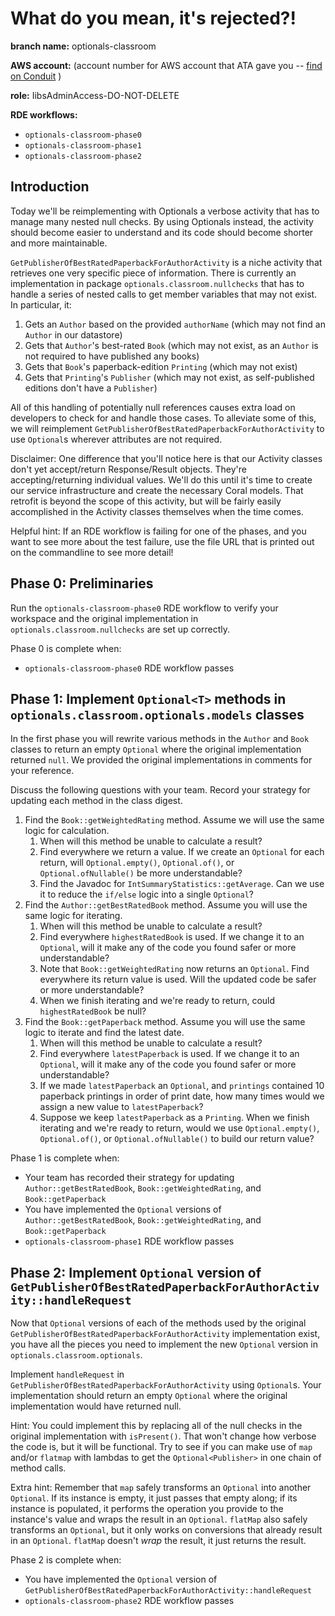 # What do you mean, it's rejected?!
      
**branch name:** optionals-classroom

**AWS account:** (account number for AWS account that ATA gave you --
[find on Conduit](https://access.amazon.com/aws/accounts) )

**role:** IibsAdminAccess-DO-NOT-DELETE

**RDE workflows:**
- `optionals-classroom-phase0`
- `optionals-classroom-phase1`
- `optionals-classroom-phase2`

## Introduction

Today we'll be reimplementing with Optionals a verbose activity that has to manage many nested null checks. By using
Optionals instead, the activity should become easier to understand and its code should become shorter and more
maintainable.

`GetPublisherOfBestRatedPaperbackForAuthorActivity` is a niche activity that retrieves one very specific piece of
information. There is currently an implementation in package `optionals.classroom.nullchecks` that has to handle
a series of nested calls to get member variables that may not exist. In particular, it:
1. Gets an `Author` based on the provided `authorName` (which may not find an `Author` in our datastore)
1. Gets that `Author`'s best-rated `Book` (which may not exist, as an `Author` is not required to have published 
   any books)
1. Gets that `Book`'s paperback-edition `Printing` (which may not exist)
1. Gets that `Printing`'s `Publisher` (which may not exist, as self-published editions don't have a `Publisher`)

All of this handling of potentially null references causes extra load on developers to check for and handle
those cases. To alleviate some of this, we will reimplement `GetPublisherOfBestRatedPaperbackForAuthorActivity` to use
`Optional`s wherever attributes are not required.

Disclaimer: One difference that you'll notice here is that our Activity
classes don't yet accept/return Response/Result objects. They're
accepting/returning individual values. We'll do this until it's time to
create our service infrastructure and create the necessary Coral models.
That retrofit is beyond the scope of this activity, but will be fairly
easily accomplished in the Activity classes themselves when the time comes.

Helpful hint: If an RDE workflow is failing for one of the phases, and you want to
see more about the test failure, use the file URL that is printed out on the commandline
to see more detail!

## Phase 0: Preliminaries

Run the `optionals-classroom-phase0` RDE workflow to verify your workspace and the original implementation in
`optionals.classroom.nullchecks` are set up correctly.

Phase 0 is complete when:
- `optionals-classroom-phase0` RDE workflow passes

## Phase 1: Implement `Optional<T>` methods in `optionals.classroom.optionals.models` classes

In the first phase you will rewrite various methods in the `Author` and `Book` classes
to return an empty `Optional` where the original implementation returned `null`.
We provided the original implementations in comments for your reference.

Discuss the following questions with your team. Record your strategy for updating each method in the class digest.
1. Find the `Book::getWeightedRating` method. Assume we will use the same logic for calculation.
   1. When will this method be unable to calculate a result?
   1. Find everywhere we return a value. If we create an `Optional` for each return,
      will `Optional.empty()`, `Optional.of()`, or `Optional.ofNullable()` be more understandable?
   1. Find the Javadoc for `IntSummaryStatistics::getAverage`. Can we use it to reduce the `if/else` logic
      into a single `Optional`?
1. Find the `Author::getBestRatedBook` method. Assume you will use the same logic for iterating.
   1. When will this method be unable to calculate a result?
   1. Find everywhere `highestRatedBook` is used. If we change it to an `Optional`,
      will it make any of the code you found safer or more understandable?
   1. Note that `Book::getWeightedRating` now returns an `Optional`. Find everywhere its return value is used.
      Will the updated code be safer or more understandable?
   1. When we finish iterating and we're ready to return, could `highestRatedBook` be null?
1. Find the `Book::getPaperback` method. Assume you will use the same logic to iterate and find the latest date.
   1. When will this method be unable to calculate a result?
   1. Find everywhere `latestPaperback` is used. If we change it to an `Optional`,
      will it make any of the code you found safer or more understandable?
   1. If we made `latestPaperback` an `Optional`, and `printings` contained 10 paperback printings in order of
      print date, how many times would we assign a new value to `latestPaperback`?
   1. Suppose we keep `latestPaperback` as a `Printing`. When we finish iterating and we're ready to return,
      would we use `Optional.empty()`, `Optional.of()`, or `Optional.ofNullable()` to build our return value?

Phase 1 is complete when:
* Your team has recorded their strategy for updating `Author::getBestRatedBook`, `Book::getWeightedRating`, 
  and `Book::getPaperback`
* You have implemented the `Optional` versions of `Author::getBestRatedBook`, `Book::getWeightedRating`,
  and `Book::getPaperback`
* `optionals-classroom-phase1` RDE workflow passes

## Phase 2: Implement `Optional` version of `GetPublisherOfBestRatedPaperbackForAuthorActivity::handleRequest`

Now that `Optional` versions of each of the methods used by the original
`GetPublisherOfBestRatedPaperbackForAuthorActivity` implementation exist, you have all the pieces you need to
implement the new `Optional` version in `optionals.classroom.optionals`.

Implement `handleRequest` in `GetPublisherOfBestRatedPaperbackForAuthorActivity` using `Optional`s. Your implementation
should return an empty `Optional` where the original implementation would have returned null.

Hint: You could implement this by replacing all of the null checks in the original implementation with `isPresent()`.
That won't change how verbose the code is, but it will be functional. Try to see if you can make use of `map` and/or
`flatmap` with lambdas to get the `Optional<Publisher>` in one chain of method calls.

Extra hint: Remember that `map` safely transforms an `Optional` into another `Optional`. If its instance is empty,
it just passes that empty along; if its instance is populated, it performs the operation you provide to the instance's
value and wraps the result in an `Optional`. `flatMap` also safely transforms an `Optional`, but it only works on
conversions that already result in an `Optional`. `flatMap` doesn't *wrap* the result, it just returns the result.

Phase 2 is complete when:
* You have implemented the `Optional` version of `GetPublisherOfBestRatedPaperbackForAuthorActivity::handleRequest`
* `optionals-classroom-phase2` RDE workflow passes

